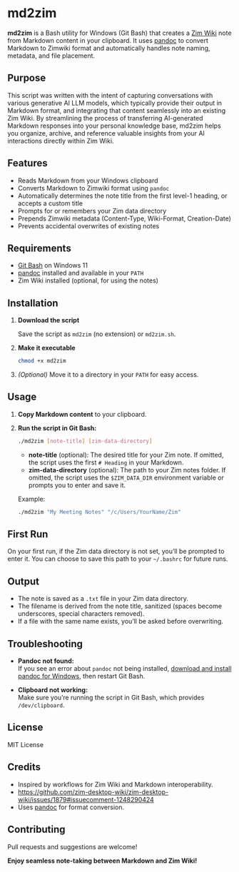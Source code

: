 # md2zim

**md2zim** is a Bash utility for Windows (Git Bash) that creates a [Zim Wiki](https://zim-wiki.org/) note from Markdown content in your clipboard. It uses [pandoc](https://pandoc.org/) to convert Markdown to Zimwiki format and automatically handles note naming, metadata, and file placement.


## Purpose

This script was written with the intent of capturing conversations with various generative AI LLM models, which typically provide their output in Markdown format, and integrating that content seamlessly into an existing Zim Wiki. By streamlining the process of transferring AI-generated Markdown responses into your personal knowledge base, md2zim helps you organize, archive, and reference valuable insights from your AI interactions directly within Zim Wiki.

## Features

- Reads Markdown from your Windows clipboard
- Converts Markdown to Zimwiki format using `pandoc`
- Automatically determines the note title from the first level-1 heading, or accepts a custom title
- Prompts for or remembers your Zim data directory
- Prepends Zimwiki metadata (Content-Type, Wiki-Format, Creation-Date)
- Prevents accidental overwrites of existing notes

## Requirements

- [Git Bash](https://gitforwindows.org/) on Windows 11
- [pandoc](https://pandoc.org/installing.html#windows) installed and available in your `PATH`
- Zim Wiki installed (optional, for using the notes)

## Installation

1. **Download the script**

   Save the script as `md2zim` (no extension) or `md2zim.sh`.

2. **Make it executable**

   ```bash
   chmod +x md2zim
   ```

3. *(Optional)* Move it to a directory in your `PATH` for easy access.

## Usage

1. **Copy Markdown content** to your clipboard.

2. **Run the script in Git Bash:**

   ```bash
   ./md2zim [note-title] [zim-data-directory]
   ```

   - **note-title** (optional): The desired title for your Zim note. If omitted, the script uses the first `# Heading` in your Markdown.
   - **zim-data-directory** (optional): The path to your Zim notes folder. If omitted, the script uses the `$ZIM_DATA_DIR` environment variable or prompts you to enter and save it.

   Example:

   ```bash
   ./md2zim "My Meeting Notes" "/c/Users/YourName/Zim"
   ```

## First Run

On your first run, if the Zim data directory is not set, you’ll be prompted to enter it. You can choose to save this path to your `~/.bashrc` for future runs.

## Output

- The note is saved as a `.txt` file in your Zim data directory.
- The filename is derived from the note title, sanitized (spaces become underscores, special characters removed).
- If a file with the same name exists, you’ll be asked before overwriting.

## Troubleshooting

- **Pandoc not found:**  
  If you see an error about `pandoc` not being installed, [download and install pandoc for Windows](https://pandoc.org/installing.html#windows), then restart Git Bash.

- **Clipboard not working:**  
  Make sure you’re running the script in Git Bash, which provides `/dev/clipboard`.

## License

MIT License 

## Credits

- Inspired by workflows for Zim Wiki and Markdown interoperability. 
- https://github.com/zim-desktop-wiki/zim-desktop-wiki/issues/1879#issuecomment-1248290424
- Uses [pandoc](https://pandoc.org/) for format conversion.

## Contributing

Pull requests and suggestions are welcome!

**Enjoy seamless note-taking between Markdown and Zim Wiki!**
